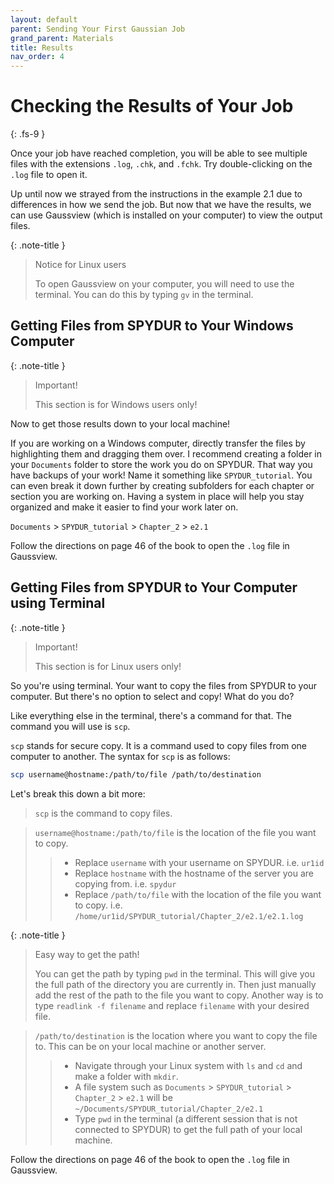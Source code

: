 ```yaml
---
layout: default
parent: Sending Your First Gaussian Job
grand_parent: Materials
title: Results
nav_order: 4
---
```


# Checking the Results of Your Job
{: .fs-9 }

Once your job have reached completion, you will be able to see multiple files with the extensions `.log`, `.chk`, and `.fchk`. Try double-clicking on the `.log` file to open it.

Up until now we strayed from the instructions in the example 2.1 due to differences in how we send the job. But now that we have the results, we can use Gaussview (which is installed on your computer) to view the output files.

{: .note-title }
> Notice for Linux users
>
> To open Gaussview on your computer, you will need to use the terminal. You can do this by typing `gv` in the terminal.

## Getting Files from SPYDUR to Your Windows Computer

{: .note-title }
> Important!
>
> This section is for Windows users only!

Now to get those results down to your local machine!

If you are working on a Windows computer, directly transfer the files by highlighting them and dragging them over. I recommend creating a folder in your `Documents` folder to store the work you do on SPYDUR. That way you have backups of your work! Name it something like `SPYDUR_tutorial`. You can even break it down further by creating subfolders for each chapter or section you are working on. Having a system in place will help you stay organized and make it easier to find your work later on.

`Documents` > `SPYDUR_tutorial` > `Chapter_2` > `e2.1`

 Follow the directions on page 46 of the book to open the `.log` file in Gaussview.

## Getting Files from SPYDUR to Your Computer using Terminal

{: .note-title }
> Important!
>
> This section is for Linux users only!

So you're using terminal. Your want to copy the files from SPYDUR to your computer. But there's no option to select and copy! What do you do?

Like everything else in the terminal, there's a command for that. The command you will use is `scp`.

`scp` stands for secure copy. It is a command used to copy files from one computer to another. The syntax for `scp` is as follows:

```bash
scp username@hostname:/path/to/file /path/to/destination
```

Let's break this down a bit more:

>`scp` is the command to copy files.

>`username@hostname:/path/to/file` is the location of the file you want to copy. 
>>- Replace `username` with your username on SPYDUR. i.e. `ur1id`
>>- Replace `hostname` with the hostname of the server you are copying from. i.e. `spydur`
>>- Replace `/path/to/file` with the location of the file you want to copy. i.e. `/home/ur1id/SPYDUR_tutorial/Chapter_2/e2.1/e2.1.log`

{: .note-title }
> Easy way to get the path!
>
> You can get the path by typing `pwd` in the terminal. This will give you the full path of the directory you are currently in. Then just manually add the rest of the path to the file you want to copy.
> Another way is to type `readlink -f filename` and replace `filename` with your desired file.


>`/path/to/destination` is the location where you want to copy the file to. This can be on your local machine or another server.
>>- Navigate through your Linux system with `ls` and `cd` and make a folder with `mkdir`.
>>- A file system such as `Documents` > `SPYDUR_tutorial` > `Chapter_2` > `e2.1` will be `~/Documents/SPYDUR_tutorial/Chapter_2/e2.1`
>>- Type `pwd` in the terminal (a different session that is not connected to SPYDUR) to get the full path of your local machine. 

 Follow the directions on page 46 of the book to open the `.log` file in Gaussview.

